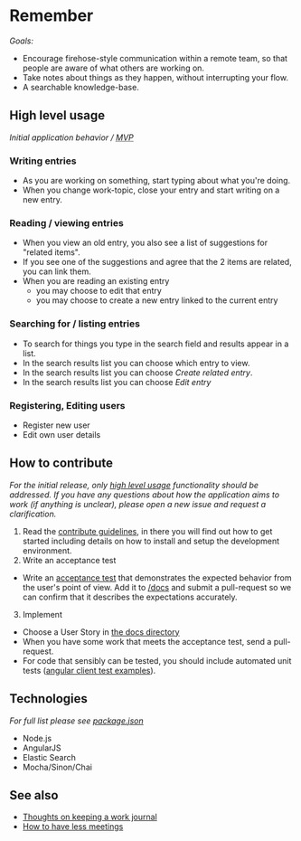 # Remember
_Goals:_

- Encourage firehose-style communication within a remote team, so that people are aware of what others are working on.
- Take notes about things as they happen, without interrupting your flow.
- A searchable knowledge-base.

<a name="HighLevelUsage"></a>
## High level usage
_Initial application behavior / <abbr title="Minimum Viable Product">MVP</abbr>_

### Writing entries
- As you are working on something, start typing about what you're doing.
- When you change work-topic, close your entry and start writing on a new entry.

### Reading / viewing entries 
- When you view an old entry, you also see a list of suggestions for "related items".
- If you see one of the suggestions and agree that the 2 items are related, you can link them.
- When you are reading an existing entry
  - you may choose to edit that entry
  - you may choose to create a new entry linked to the current entry

### Searching for / listing entries
- To search for things you type in the search field and results appear in a list.
- In the search results list you can choose which entry to view.
- In the search results list you can choose _Create related entry_.
- In the search results list you can choose _Edit entry_

### Registering, Editing users
- Register new user
- Edit own user details

## How to contribute
_For the initial release, only [high level usage](#HighLevelUsage) functionality should be addressed. If you have any questions about how the application aims to work (if anything is unclear), please open a new issue and request a clarification._

1. Read the [contribute guidelines](/CONTRIBUTING.md), in there you will find out how to get started including details on how to install and setup the development environment.
2. Write an acceptance test
  - Write an [acceptance test](https://github.com/x-team/standards/blob/master/end-user-tests/README.md) that demonstrates the expected behavior from the user's point of view. Add it to [/docs](/docs) and submit a pull-request so we can confirm that it describes the expectations accurately.
3. Implement
  - Choose a User Story in [the docs directory](/docs)
  - When you have some work that meets the acceptance test, send a pull-request.
  - For code that sensibly can be tested, you should include automated unit tests ([angular client test examples](/client/test)).

## Technologies
_For full list please see [package.json](/package.json)_

- Node.js
- AngularJS
- Elastic Search
- Mocha/Sinon/Chai

## See also
- [Thoughts on keeping a work journal](https://github.com/joshwnj/words/blob/master/work-journal.md)
- [How to have less meetings](http://x-team.com/2014/12/less-meetings/)
